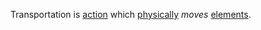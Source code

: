 Transportation is [action](https://github.com/gcassel/Modular-Organization-Terminology/blob/master/terms/action.md) which [physically](https://github.com/gcassel/Modular-Organization-Terminology/blob/master/terms/physical.md) *moves* [elements](https://github.com/gcassel/Modular-Organization-Terminology/blob/master/terms/element.md).
